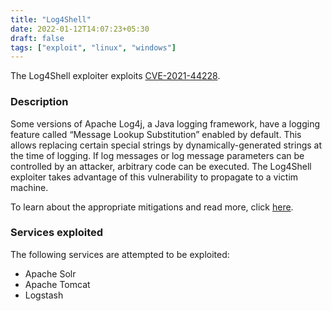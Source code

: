 ```yaml
---
title: "Log4Shell"
date: 2022-01-12T14:07:23+05:30
draft: false
tags: ["exploit", "linux", "windows"]
---
```


The Log4Shell exploiter exploits [CVE-2021-44228](https://cve.mitre.org/cgi-bin/cvename.cgi?name=CVE-2021-44228).


### Description

Some versions of Apache Log4j, a Java logging framework, have a logging feature called “Message Lookup Substitution” enabled by default. This allows replacing certain special strings by dynamically-generated strings at the time of logging. If log messages or log message parameters can be controlled by an attacker, arbitrary code can be executed. The Log4Shell exploiter takes advantage of this vulnerability to propagate to a victim machine.

To learn about the appropriate mitigations and read more, click [here](https://logging.apache.org/log4j/2.x/security.html#Fixed_in_Log4j_2.15.0_.28Java_8.29).


### Services exploited

The following services are attempted to be exploited:

- Apache Solr
- Apache Tomcat
- Logstash
